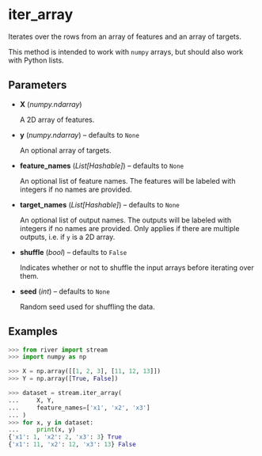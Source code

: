 # iter_array

Iterates over the rows from an array of features and an array of targets.

This method is intended to work with `numpy` arrays, but should also work with Python lists.

## Parameters

- **X** (*numpy.ndarray*)

    A 2D array of features.

- **y** (*numpy.ndarray*) – defaults to `None`

    An optional array of targets.

- **feature_names** (*List[Hashable]*) – defaults to `None`

    An optional list of feature names. The features will be labeled with integers if no names are provided.

- **target_names** (*List[Hashable]*) – defaults to `None`

    An optional list of output names. The outputs will be labeled with integers if no names are provided. Only applies if there are multiple outputs, i.e. if `y` is a 2D array.

- **shuffle** (*bool*) – defaults to `False`

    Indicates whether or not to shuffle the input arrays before iterating over them.

- **seed** (*int*) – defaults to `None`

    Random seed used for shuffling the data.



## Examples

```python
>>> from river import stream
>>> import numpy as np

>>> X = np.array([[1, 2, 3], [11, 12, 13]])
>>> Y = np.array([True, False])

>>> dataset = stream.iter_array(
...     X, Y,
...     feature_names=['x1', 'x2', 'x3']
... )
>>> for x, y in dataset:
...     print(x, y)
{'x1': 1, 'x2': 2, 'x3': 3} True
{'x1': 11, 'x2': 12, 'x3': 13} False
```

